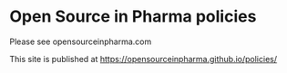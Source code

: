 # Open Source in Pharma policies

Please see opensourceinpharma.com

This site is published at https://opensourceinpharma.github.io/policies/

